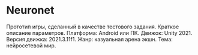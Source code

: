 # Neuronet
Прототип игры, сделанный в качестве тестового задания. 
Краткое описание параметров.
Платформа: Android или ПК.
Движок: Unity 2021.
Версия движка: 2021.3.11f1.
Жанр: казуальная арена экшн. 
Тема: нейросетевой мир.